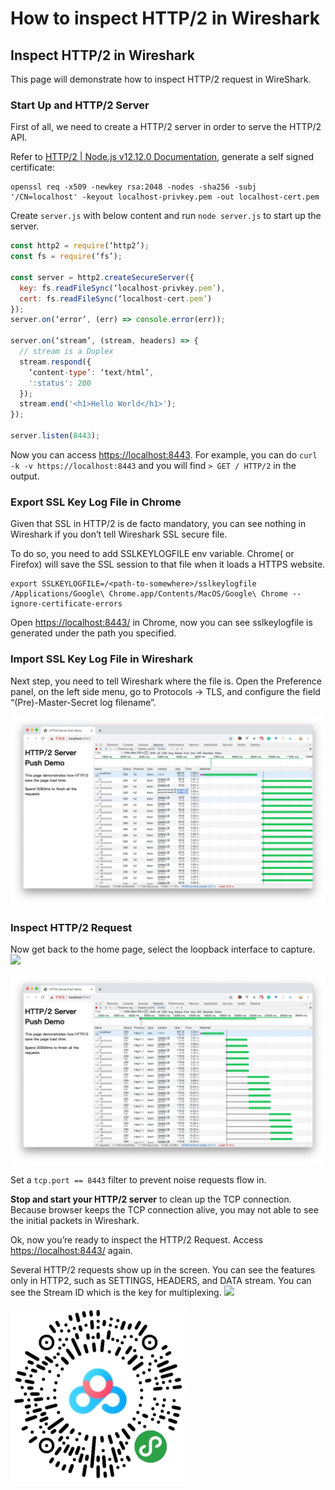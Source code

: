 # How to inspect HTTP/2 in Wireshark

## Inspect HTTP/2 in Wireshark

This page will demonstrate how to inspect HTTP/2 request in WireShark.

### Start Up and HTTP/2 Server

First of all, we need to create a HTTP/2 server in order to serve the HTTP/2 API.

Refer to [HTTP/2 \| Node.js v12.12.0 Documentation](https://nodejs.org/api/http2.html#http2_server_side_example), generate a self signed certificate:

```text
openssl req -x509 -newkey rsa:2048 -nodes -sha256 -subj '/CN=localhost' -keyout localhost-privkey.pem -out localhost-cert.pem
```

Create `server.js` with below content and run `node server.js` to start up the server.

```javascript
const http2 = require(‘http2’);
const fs = require(‘fs’);

const server = http2.createSecureServer({
  key: fs.readFileSync(‘localhost-privkey.pem’),
  cert: fs.readFileSync(‘localhost-cert.pem’)
});
server.on(‘error’, (err) => console.error(err));

server.on(‘stream’, (stream, headers) => {
  // stream is a Duplex
  stream.respond({
    ‘content-type’: ‘text/html’,
    ':status': 200
  });
  stream.end('<h1>Hello World</h1>');
});

server.listen(8443);
```

Now you can access [https://localhost:8443](https://localhost:8443). For example, you can do `curl -k -v https://localhost:8443` and you will find `> GET / HTTP/2` in the output.

### Export SSL Key Log File in Chrome

Given that SSL in HTTP/2 is de facto mandatory, you can see nothing in Wireshark if you don’t tell Wireshark SSL secure file.

To do so, you need to add SSLKEYLOGFILE env variable. Chrome\( or Firefox\) will save the SSL session to that file when it loads a HTTPS website.

```text
export SSLKEYLOGFILE=/<path-to-somewhere>/sslkeylogfile
/Applications/Google\ Chrome.app/Contents/MacOS/Google\ Chrome --ignore-certificate-errors
```

Open [https://localhost:8443/](https://localhost:8443/) in Chrome, now you can see sslkeylogfile is generated under the path you specified.

### Import SSL Key Log File in Wireshark

Next step, you need to tell Wireshark where the file is. Open the Preference panel, on the left side menu, go to Protocols -&gt; TLS, and configure the field “\(Pre\)-Master-Secret log filename”.

![](.gitbook/assets/image%20%284%29.png)

### Inspect HTTP/2 Request

Now get back to the home page, select the loopback interface to capture. ![](https://github.com/lawrenceching/gitbook/tree/08ca4a5916c8a2e72e3b5fa1ed045f6801420062/static/5FEE5BF0-2499-4749-AEF6-98C971596CF7.png)

![](.gitbook/assets/image%20%283%29.png)

Set a `tcp.port == 8443` filter to prevent noise requests flow in.

**Stop and start your HTTP/2 server** to clean up the TCP connection. Because browser keeps the TCP connection alive, you may not able to see the initial packets in Wireshark.

Ok, now you’re ready to inspect the HTTP/2 Request. Access [https://localhost:8443/](https://localhost:8443/) again.

Several HTTP/2 requests show up in the screen. You can see the features only in HTTP2, such as SETTINGS, HEADERS, and DATA stream. You can see the Stream ID which is the key for multiplexing. ![](https://github.com/lawrenceching/gitbook/tree/08ca4a5916c8a2e72e3b5fa1ed045f6801420062/static/810F0EE9-0154-41B0-B6EB-88B6B446D092.png)

![](.gitbook/assets/image%20%286%29.png)

